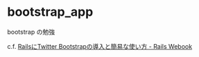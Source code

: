 # bootstrap_app
bootstrap の勉強

c.f. [RailsにTwitter Bootstrapの導入と簡易な使い方 - Rails Webook](http://ruby-rails.hatenadiary.com/entry/20140801/1406818800)

